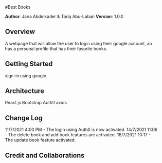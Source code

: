 #Best Books

**Author**: Jana Abdelkader & Tariq Abu-Laban
**Version**: 1.0.0

## Overview
A webpage that will allow the user to login using their google account, an has a personal profile that has their favorite books.


## Getting Started
sign-in using google.

## Architecture
React.js
Bootstrap
Auth0
axios

## Change Log

11/7/2021 4:00 PM - The login using Auth0 is now activated. 
14/7/2021 11:09   - The delete book and add book features are activated.
18/7/2021 10:17   - The update book feature activated.

## Credit and Collaborations


